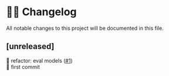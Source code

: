 # 👨‍💻 Changelog

All notable changes to this project will be documented in this file.

## [unreleased]

🔨 refactor: eval models ([#1](https://github.com/jfreboud/neko/pull/1))\
🎉 first commit
